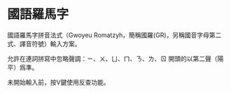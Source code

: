 # 國語羅馬字
國語羅馬字拼音法式（Gwoyeu Romatzyh，簡稱國羅(GR)，另稱國音字母第二式、譯音符號）輸入方案。
    
允許在連詞拼寫中忽略聲調：ㄧ、ㄨ、ㄩ、ㄇ、ㄋ、ㄌ、ㄖ 開頭的以第二聲（陽平）爲準。

未開始輸入前，按V鍵使用反查功能。
